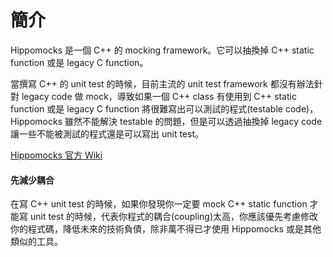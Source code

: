 # 簡介

Hippomocks 是一個 C++ 的 mocking framework。它可以抽換掉 C++ static function 或是 legacy C function。

當撰寫 C++ 的 unit test 的時候，目前主流的 unit test framework 都沒有辦法針對 legacy code 做 mock，導致如果一個 C++ class 有使用到 C++ static function 或是 legacy C function 將很難寫出可以測試的程式\(testable code\)，Hippomocks 雖然不能解決 testable 的問題，但是可以透過抽換掉 legacy code 讓一些不能被測試的程式還是可以寫出 unit test。

[Hippomocks 官方 Wiki](https://www.gitbook.com/book/yarencheng/hippomocks/edit#)

#### 先減少耦合

在寫 C++ unit test 的時候，如果你發現你一定要 mock C++ static function 才能寫 unit test 的時候，代表你程式的耦合\(coupling\)太高，你應該優先考慮修改你的程式碼，降低未來的技術負債，除非萬不得已才使用 Hippomocks 或是其他類似的工具。

